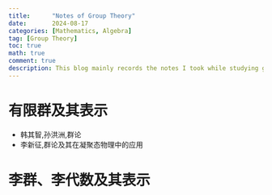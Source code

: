 ```yaml
---
title:      "Notes of Group Theory"
date:       2024-08-17
categories: [Mathematics, Algebra]
tag: [Group Theory]
toc: true
math: true
comment: true
description: This blog mainly records the notes I took while studying group theory, covering topics such as finite groups, Lie groups, and their representations.
---
```

# 有限群及其表示
- 韩其智,孙洪洲,群论
- 李新征,群论及其在凝聚态物理中的应用
  
# 李群、李代数及其表示
